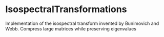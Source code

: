 # IsospectralTransformations
Implementation of the isospectral transform invented by Bunimovich and Webb. Compress large matrices while preserving eigenvalues
